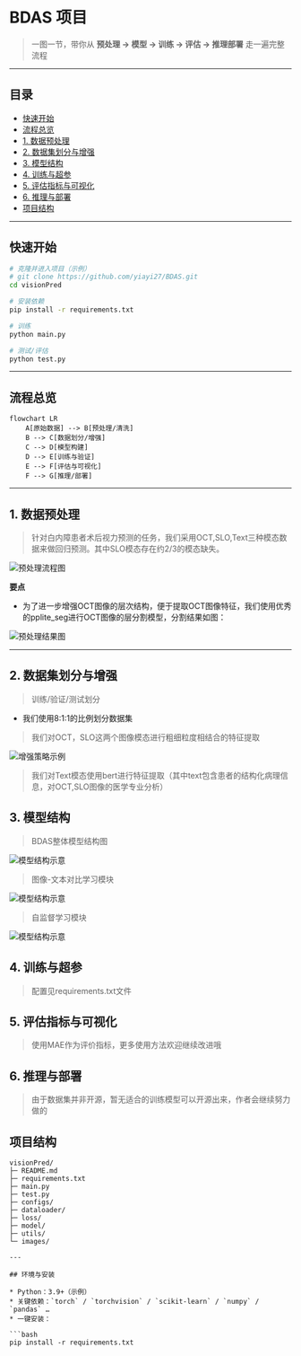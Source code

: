 # BDAS 项目

> 一图一节，带你从 **预处理 → 模型 → 训练 → 评估 → 推理部署** 走一遍完整流程

---

## 目录

* [快速开始](#快速开始)
* [流程总览](#流程总览)
* [1. 数据预处理](#1-数据预处理)
* [2. 数据集划分与增强](#2-数据集划分与增强)
* [3. 模型结构](#3-模型结构)
* [4. 训练与超参](#4-训练与超参)
* [5. 评估指标与可视化](#5-评估指标与可视化)
* [6. 推理与部署](#6-推理与部署)
* [项目结构](#项目结构)


---

## 快速开始

```bash
# 克隆并进入项目（示例）
# git clone https://github.com/yiayi27/BDAS.git
cd visionPred

# 安装依赖
pip install -r requirements.txt

# 训练
python main.py

# 测试/评估
python test.py
```

---

## 流程总览

```mermaid
flowchart LR
    A[原始数据] --> B[预处理/清洗]
    B --> C[数据划分/增强]
    C --> D[模型构建]
    D --> E[训练与验证]
    E --> F[评估与可视化]
    F --> G[推理/部署]
```

---

## 1. 数据预处理

> 针对白内障患者术后视力预测的任务，我们采用OCT,SLO,Text三种模态数据来做回归预测。其中SLO模态存在约2/3的模态缺失。

![预处理流程图](images/OCT预处理模型图.jpg)

**要点**

* 为了进一步增强OCT图像的层次结构，便于提取OCT图像特征，我们使用优秀的pplite_seg进行OCT图像的层分割模型，分割结果如图：

![预处理结果图](images/OCT图像预处理结果.jpg)

---

## 2. 数据集划分与增强

> 训练/验证/测试划分
* 我们使用8:1:1的比例划分数据集

> 我们对OCT，SLO这两个图像模态进行粗细粒度相结合的特征提取

![增强策略示例](images/图像模态粗细粒度特征提取.jpg)

> 我们对Text模态使用bert进行特征提取（其中text包含患者的结构化病理信息，对OCT,SLO图像的医学专业分析）


## 3. 模型结构

> BDAS整体模型结构图

![模型结构示意](images/BDAS模型图.jpg)

> 图像-文本对比学习模块

![模型结构示意](images/对比学习模型图.jpg)

> 自监督学习模块

![模型结构示意](images/自监督学习细化.jpg)


## 4. 训练与超参

> 配置见requirements.txt文件

## 5. 评估指标与可视化

> 使用MAE作为评价指标，更多使用方法欢迎继续改进哦

## 6. 推理与部署

> 由于数据集并非开源，暂无适合的训练模型可以开源出来，作者会继续努力做的

## 项目结构

```text
visionPred/
├─ README.md
├─ requirements.txt
├─ main.py
├─ test.py
├─ configs/
├─ dataloader/
├─ loss/
├─ model/
├─ utils/
└─ images/                 
   
---

## 环境与安装

* Python：3.9+（示例）
* 关键依赖：`torch` / `torchvision` / `scikit-learn` / `numpy` / `pandas` …
* 一键安装：

```bash
pip install -r requirements.txt
```




